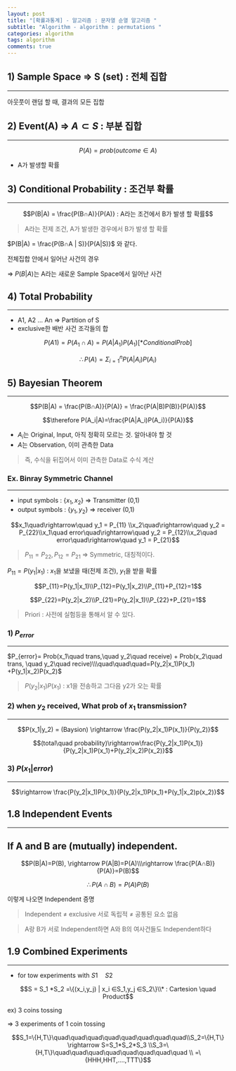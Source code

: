```yaml
---
layout: post
title: "[확률과통계] - 알고리즘 : 문자열 순열 알고리즘 "
subtitle: "Algorithm - algorithm : permutations "
categories: algorithm
tags: algorithm
comments: true
---
```


## 1) Sample Space ⇒ S (set) : 전체 집합

---

아웃풋이 랜덤 할 때, 결과의 모든 집합

## 2) Event(A) ⇒ $A ⊂ S$ : 부분 집합

---

$$P(A) = prob( outcome  ∈ A )$$

- A가 발생할 확률

## 3) Conditional Probability : 조건부 확률

---

$$P(B|A) = \frac{P(B∩A)}{P(A)} : A라는 조건에서 B가 발생 할 확률$$

> A라는 전제 조건, A가 발생한 경우에서 B가 발생 할 확률

$P(B|A) = \frac{P(B∩A | S)}{P(A|S)}$ 와 같다.

전체집합 안에서 일어난 사건의 경우

⇒ $P(B|A)$는 A라는 새로운 Sample Space에서 일어난 사건

## 4) Total Probability

---

$$
$$

- A1, A2 ... An ⇒ Partition of S
- exclusive한 배반 사건 조각들의 합

$$P(A1) = P(A_1∩A)=P(A|A_1)P(A_1)[*Conditional Prob]$$

$$\therefore P(A) = \Sigma^{n}_{i=1}P(A|A_i)P(A_i)$$

## 5) Bayesian Theorem

---

$$P(B|A) = \frac{P(B∩A)}{P(A)} = \frac{P(A|B)P(B)}{P(A)}$$

$$\therefore P(A_i|A)=\frac{P(A|A_i)P(A_i)}{P(A)}$$

- $A_i$는 Original, Input, 아직 정확히 모르는 것. 알아내야 할 것
- $A$는 Observation, 이미 관측한 Data

> 즉, 수식을 뒤집어서 이미 관측한 Data로 수식 계산

### Ex. Binray Symmetric Channel

---

- input symbols : {$x_1, x_2$} ⇒ Transmitter (0,1)
- output symbols : {$y_1,y_2$} ⇒ receiver (0,1)

$$x_1\quad\rightarrow\quad y_1 = P_{11} \\x_2\quad\rightarrow\quad y_2 = P_{22}\\x_1\quad error\quad\rightarrow\quad y_2 = P_{12}\\x_2\quad error\quad\rightarrow\quad y_1 = P_{21}$$

> $P_{11}=P_{22}, P_{12}=P_{21}$ ⇒ Symmetric, 대칭적이다.

$P_{11}=P(y_1|x_1)$ : $x_1$을 보냈을 때(전제 조건), $y_1$을 받을 확률

$$P_{11}=P(y_1|x_1)\\P_{12}=P(y_1|x_2)\\P_{11}+P_{12}=1$$

$$P_{22}=P(y_2|x_2)\\P_{21}=P(y_2|x_1)\\P_{22}+P_{21}=1$$

> Priori : 사전에 실험등을 통해서 알 수 있다.

### 1) $P_{error}$

---

$P_{error}= Prob(x_1\quad trans,\quad y_2\quad receive) + Prob(x_2\quad trans, \quad y_2\quad recive)\\\quad\quad\quad=P(y_2|x_1)P(x_1) +P(y_1|x_2)P(x_2)$

> $P(y_2|x_1)P(x_1)$ : x1을 전송하고 그다음 y2가 오는 확률

### 2) when $y_2$ received, What prob of $x_1$ transmission?

---

$$P(x_1|y_2) = (Baysion) \rightarrow \frac{P(y_2|x_1)P(x_1)}{P(y_2)}$$

$$(total\quad probability)\rightarrow\frac{P(y_2|x_1)P(x_1)}{P(y_2|x_1)P(x_1)+P(y_2|x_2)P(x_2)}$$

### 3) $P(x_1|error)$

---

$$\rightarrow \frac{P(y_2|x_1)P(x_1)}{P(y_2|x_1)P(x_1)+P(y_1|x_2)p(x_2)}$$

## 1.8 Independent Events

---

## If A and B are (mutually) independent.

$$P(B|A)=P(B), \rightarrow P(A|B)=P(A)\\\rightarrow \frac{P(A∩B)}{P(A)}=P(B)$$

$$\therefore P(A∩B)=P(A)P(B)$$

이렇게 나오면 Independent 증명

> Independent ≠ exclusive
> 서로 독립적 ≠ 공통된 요소 없음

> A랑 B가 서로 Independent하면 A와 B의 여사건들도 Independent하다

## 1.9 Combined Experiments

---

- for tow experiments with $S1 \quad S2$

$$S = S_1 *S_2 =\{(x_i,y_j) | x_i ∈S_1,y_j ∈S_2\}\\* : Cartesion \quad Product$$

ex) 3 coins tossing

⇒ 3 experiments of 1 coin tossing

$$S_1=\{H,T\}\quad\quad\quad\quad\quad\quad\quad\quad\\S_2=\{H,T\}  \rightarrow S=S_1*S_2*S_3 \\S_3=\{H,T\}\quad\quad\quad\quad\quad\quad\quad\quad \\ =\{HHH,HHT,....,TTT\}$$
